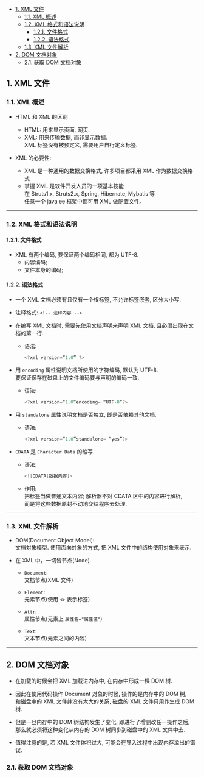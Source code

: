 <!-- TOC -->

- [1. XML 文件](#1-xml-文件)
  - [1.1. XML 概述](#11-xml-概述)
  - [1.2. XML 格式和语法说明](#12-xml-格式和语法说明)
    - [1.2.1. 文件格式](#121-文件格式)
    - [1.2.2. 语法格式](#122-语法格式)
  - [1.3. XML 文件解析](#13-xml-文件解析)
- [2. DOM 文档对象](#2-dom-文档对象)
  - [2.1. 获取 DOM 文档对象](#21-获取-dom-文档对象)

<!-- /TOC -->

## 1. XML 文件

### 1.1. XML 概述
- HTML 和 XML 的区别
  - HTML: 用来显示页面, 网页.
  - XML: 用来传输数据, 而非显示数据.   
    XML 标签没有被预定义, 需要用户自行定义标签. 

- XML 的必要性:
  - XML 是一种通用的数据交换格式, 许多项目都采用 XML 作为数据交换格式
  - 掌握 XML 是软件开发人员的一项基本技能  
    在 Struts1.x, Struts2.x, Spring, Hibernate, Mybatis 等  
    任意一个 java ee 框架中都可用 XML 做配置文件。


****

### 1.2. XML 格式和语法说明

#### 1.2.1. 文件格式
- XML 有两个编码, 要保证两个编码相同, 都为 UTF-8.
  - 内容编码;
  - 文件本身的编码;


#### 1.2.2. 语法格式
- 一个 XML 文档必须有且仅有一个根标签, 不允许标签嵌套, 区分大小写.  

- 注释格式: `<!-- 注释内容 -->`

- 在编写 XML 文档时, 需要先使用文档声明来声明 XML 文档, 且必须出现在文档的第一行.  
  - 语法:  
    ```java
    <?xml version=“1.0” ?>
    ```

- 用 `encoding` 属性说明文档所使用的字符编码, 默认为 UTF-8.  
  要保证保存在磁盘上的文件编码要与声明的编码一致.  
  - 语法:  
    ```java
    <?xml version=“1.0”encoding= “UTF-8”?>
    ```

- 用 `standalone` 属性说明文档是否独立, 即是否依赖其他文档.  
  - 语法:  
    ```java
    <?xml version=“1.0”standalone= “yes”?>
    ```

- `CDATA` 是 `Character Data` 的缩写.
  - 语法:  
    ```java 
    <![CDATA[数据内容]>
    ```
  
  - 作用:  
    把标签当做普通文本内容; 解析器不对 CDATA 区中的内容进行解析,  
    而是将这些数据原封不动地交给程序去处理.

****

### 1.3. XML 文件解析
- DOM(Document Object Model):  
  文档対象模型. 使用面向対象的方式, 把 XML 文件中的结构使用対象来表示.

- 在 XML 中，一切皆节点(Node).
  - `Document`:  
    文档节点(XML 文件)
  
  - `Element`:  
    元素节点(使用 `<>` 表示标签)
  
  - `Attr`:  
    属性节点(元素上 `属性名="属性値"`)
  
  - `Text`:  
    文本节点(元素之间的内容)

****

## 2. DOM 文档对象
- 在加载的时候会把 XML 加载进内存中, 在内存中形成一棵 DOM 树.

- 因此在使用代码操作 Document 对象的时候, 操作的是内存中的 DOM 树,  
  和磁盘中的 XML 文件并没有太大的关系, 磁盘的 XML 文件只用作生成 DOM 树.

- 但是一旦内存中的 DOM 树结构发生了变化, 即进行了增删改任一操作之后,  
  那么就必须将这种变化从内存的 DOM 树同步到磁盘中的 XML 文件中去.

- 值得注意的是, 若 XML 文件体积过大, 可能会在导入过程中出现内存溢出的错误.

### 2.1. 获取 DOM 文档对象